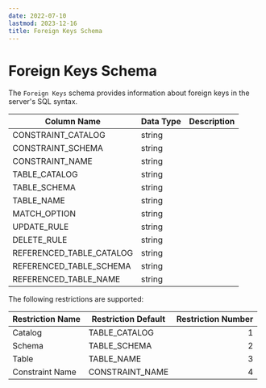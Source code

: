 ```yaml
---
date: 2022-07-10
lastmod: 2023-12-16
title: Foreign Keys Schema
---
```


# Foreign Keys Schema

The `Foreign Keys` schema provides information about foreign keys in the server's SQL syntax.

Column Name | Data Type | Description
--- | --- | ---
CONSTRAINT_CATALOG | string | 
CONSTRAINT_SCHEMA | string | 
CONSTRAINT_NAME | string | 
TABLE_CATALOG | string | 
TABLE_SCHEMA | string | 
TABLE_NAME | string | 
MATCH_OPTION | string | 
UPDATE_RULE | string | 
DELETE_RULE | string | 
REFERENCED_TABLE_CATALOG | string | 
REFERENCED_TABLE_SCHEMA | string | 
REFERENCED_TABLE_NAME | string | 

The following restrictions are supported:

Restriction Name | Restriction Default | Restriction Number
--- | --- | --:
Catalog | TABLE_CATALOG | 1
Schema | TABLE_SCHEMA | 2
Table | TABLE_NAME | 3
Constraint Name | CONSTRAINT_NAME | 4

